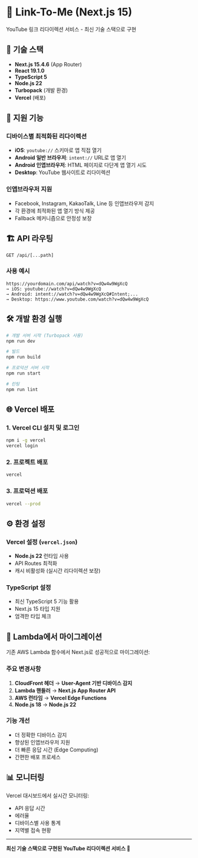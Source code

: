 # 🔗 Link-To-Me (Next.js 15)

YouTube 링크 리다이렉션 서비스 - 최신 기술 스택으로 구현

## 🚀 기술 스택

- **Next.js 15.4.6** (App Router)
- **React 19.1.0**
- **TypeScript 5**
- **Node.js 22**
- **Turbopack** (개발 환경)
- **Vercel** (배포)

## 📱 지원 기능

### 디바이스별 최적화된 리다이렉션
- **iOS**: `youtube://` 스키마로 앱 직접 열기
- **Android 일반 브라우저**: `intent://` URL로 앱 열기
- **Android 인앱브라우저**: HTML 페이지로 다단계 앱 열기 시도
- **Desktop**: YouTube 웹사이트로 리다이렉션

### 인앱브라우저 지원
- Facebook, Instagram, KakaoTalk, Line 등 인앱브라우저 감지
- 각 환경에 최적화된 앱 열기 방식 제공
- Fallback 메커니즘으로 안정성 보장

## 🏗️ API 라우팅

```
GET /api/[...path]
```

### 사용 예시
```
https://yourdomain.com/api/watch?v=dQw4w9WgXcQ
→ iOS: youtube://watch?v=dQw4w9WgXcQ
→ Android: intent://watch?v=dQw4w9WgXcQ#Intent;...
→ Desktop: https://www.youtube.com/watch?v=dQw4w9WgXcQ
```

## 🛠️ 개발 환경 실행

```bash
# 개발 서버 시작 (Turbopack 사용)
npm run dev

# 빌드
npm run build

# 프로덕션 서버 시작
npm run start

# 린팅
npm run lint
```

## 🌐 Vercel 배포

### 1. Vercel CLI 설치 및 로그인
```bash
npm i -g vercel
vercel login
```

### 2. 프로젝트 배포
```bash
vercel
```

### 3. 프로덕션 배포
```bash
vercel --prod
```

## ⚙️ 환경 설정

### Vercel 설정 (`vercel.json`)
- **Node.js 22** 런타임 사용
- API Routes 최적화
- 캐시 비활성화 (실시간 리다이렉션 보장)

### TypeScript 설정
- 최신 TypeScript 5 기능 활용
- Next.js 15 타입 지원
- 엄격한 타입 체크

## 🔄 Lambda에서 마이그레이션

기존 AWS Lambda 함수에서 Next.js로 성공적으로 마이그레이션:

### 주요 변경사항
1. **CloudFront 헤더** → **User-Agent 기반 디바이스 감지**
2. **Lambda 핸들러** → **Next.js App Router API**
3. **AWS 런타임** → **Vercel Edge Functions**
4. **Node.js 18** → **Node.js 22**

### 기능 개선
- 더 정확한 디바이스 감지
- 향상된 인앱브라우저 지원
- 더 빠른 응답 시간 (Edge Computing)
- 간편한 배포 프로세스

## 📊 모니터링

Vercel 대시보드에서 실시간 모니터링:
- API 응답 시간
- 에러율
- 디바이스별 사용 통계
- 지역별 접속 현황

---

**최신 기술 스택으로 구현된 YouTube 리다이렉션 서비스 🎯**